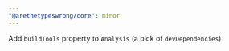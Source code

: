 ```yaml
---
"@arethetypeswrong/core": minor
---
```


Add `buildTools` property to `Analysis` (a pick of `devDependencies`)
